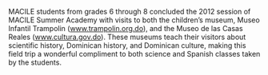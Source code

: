  MACILE students from grades 6 through 8 concluded the 2012 session of 
 MACILE Summer Academy with visits to both the children’s museum, 
 Museo Infantil Trampolin (www.trampolin.org.do), and the 
 Museo de las Casas Reales (www.cultura.gov.do). These museums teach their 
 visitors about scientific history, Dominican history, and Dominican culture, 
 making this field trip a wonderful compliment to both science and Spanish 
 classes taken by the students.
